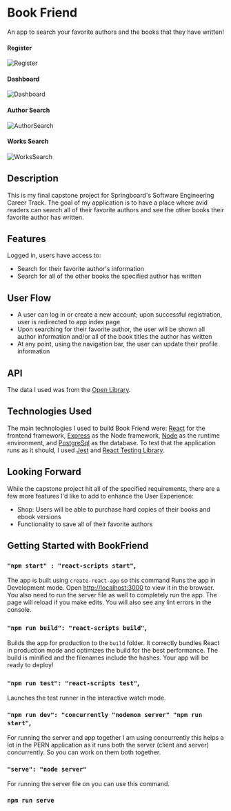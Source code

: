 # Book Friend

An app to search your favorite authors and the books that they have written!

#### Register

![Register](https://github.com/makeitbreaux/BookFriendJWT/blob/master/client/public/RegisterBF.png)

#### Dashboard

![Dashboard](https://github.com/makeitbreaux/BookFriendJWT/blob/master/client/public/DashboardBF.png)

#### Author Search

![AuthorSearch](https://github.com/makeitbreaux/BookFriendJWT/blob/master/client/public/AuthorSearchBF.png)

#### Works Search

![WorksSearch](https://github.com/makeitbreaux/BookFriendJWT/blob/master/client/public/WorksSearchBF.png)

## Description

This is my final capstone project for Springboard's Software Engineering Career Track. The goal of my application is to have a place where avid readers can search all of their favorite authors and see the other books their favorite author has written.

## Features

Logged in, users have access to:

-   Search for their favorite author's information
-   Search for all of the other books the specified author has written

## User Flow

-   A user can log in or create a new account; upon successful registration, user is redirected to app index page
-   Upon searching for their favorite author, the user will be shown all author information and/or all of the book titles the author has written
-   At any point, using the navigation bar, the user can update their profile information

## API

The data I used was from the [Open Library](https://openlibrary.org/developers/api).

## Technologies Used

The main technologies I used to build Book Friend were: [React](https://github.com/facebook/react) for the frontend framework, [Express](https://github.com/expressjs/express) as the Node framework, [Node](https://github.com/nodejs/node) as the runtime environment, and [PostgreSql](https://github.com/postgres/postgres) as the database. To test that the application runs as it should, I used [Jest](https://jestjs.io/) and [React Testing Library](https://testing-library.com/).

## Looking Forward

While the capstone project hit all of the specified requirements, there are a few more features I'd like to add to enhance the User Experience:

-   Shop: Users will be able to purchase hard copies of their books and ebook versions
-   Functionality to save all of their favorite authors

## Getting Started with BookFriend

### `"npm start" : "react-scripts start"`,

The app is built using `create-react-app` so this command Runs the app in Development mode. Open [http://localhost:3000](http://localhost:3000) to view it in the browser. You also need to run the server file as well to completely run the app. The page will reload if you make edits.
You will also see any lint errors in the console.

### `"npm run build": "react-scripts build"`,

Builds the app for production to the `build` folder. It correctly bundles React in production mode and optimizes the build for the best performance. The build is minified and the filenames include the hashes. Your app will be ready to deploy!

### `"npm run test": "react-scripts test"`,

Launches the test runner in the interactive watch mode.

### `"npm run dev": "concurrently "nodemon server" "npm run start"`,

For running the server and app together I am using concurrently this helps a lot in the PERN application as it runs both the server (client and server) concurrently. So you can work on them both together.

### `"serve": "node server"`

For running the server file on you can use this command.

### `npm run serve`
